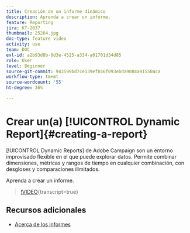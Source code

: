 ```yaml
---
title: Creación de un informe dinámico
description: Aprenda a crear un informe.
feature: Reporting
jira: KT-2037
thumbnail: 25264.jpg
doc-type: feature video
activity: use
team: DOC
exl-id: a2b93d8b-0d3e-4525-a334-a01701d34d85
role: User
level: Beginner
source-git-commit: 943599bd7ce139ef846f093ebda9084a91550aca
workflow-type: tm+mt
source-wordcount: '55'
ht-degree: 36%

---
```


# Crear un(a) [!UICONTROL Dynamic Report]{#creating-a-report}

[!UICONTROL Dynamic Reports] de Adobe Campaign son un entorno improvisado flexible en el que puede explorar datos. Permite combinar dimensiones, métricas y rangos de tiempo en cualquier combinación, con desgloses y comparaciones ilimitados.

Aprenda a crear un informe.

>[!VIDEO](https://video.tv.adobe.com/v/25264/?learn=on){transcript=true}

## Recursos adicionales

* [Acerca de los informes](https://experienceleague.adobe.com/docs/campaign-standard/using/reporting/about-reporting/about-dynamic-reports.html?lang=en)
